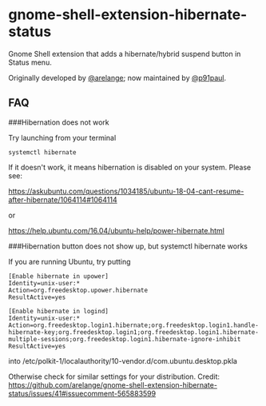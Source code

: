 # gnome-shell-extension-hibernate-status

Gnome Shell extension that adds a hibernate/hybrid suspend button in Status menu.

Originally developed by [@arelange](https://github.com/arelange); now maintained by [@p91paul](https://github.com/p91paul).

## FAQ

###Hibernation does not work

Try launching from your terminal

    systemctl hibernate

If it doesn't work, it means hibernation is disabled on your system. Please see:

https://askubuntu.com/questions/1034185/ubuntu-18-04-cant-resume-after-hibernate/1064114#1064114

or

https://help.ubuntu.com/16.04/ubuntu-help/power-hibernate.html

###Hibernation button does not show up, but systemctl hibernate works

If you are running Ubuntu, try putting

    [Enable hibernate in upower]
    Identity=unix-user:*
    Action=org.freedesktop.upower.hibernate
    ResultActive=yes

    [Enable hibernate in logind]
    Identity=unix-user:*
    Action=org.freedesktop.login1.hibernate;org.freedesktop.login1.handle-hibernate-key;org.freedesktop.login1;org.freedesktop.login1.hibernate-multiple-sessions;org.freedesktop.login1.hibernate-ignore-inhibit
    ResultActive=yes

into /etc/polkit-1/localauthority/10-vendor.d/com.ubuntu.desktop.pkla

Otherwise check for similar settings for your distribution. Credit: https://github.com/arelange/gnome-shell-extension-hibernate-status/issues/41#issuecomment-565883599
